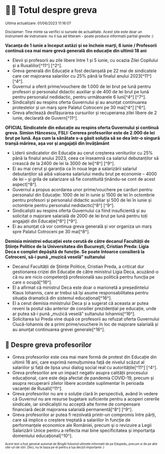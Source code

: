 # 👩‍🏫 Totul despre greva
<sub>Ultima actualizare: 01/06/2023 11:16:07</sub>

<sub>Disclaimer: Tine minte sa verifici si sursele de actualitate. Acest site este doar un instrument de indrumare: nu il lua ad litteram - poate produce informatii partial gresite :)</sub>

**Vacanța de 1 iunie a început astăzi și se încheie marți, 6 iunie / Profesorii continuă cea mai mare grevă generală din educație din ultimii 18 ani**

- Elevii și profesorii au zile libere între 1 și 5 iunie, cu ocazia Zilei Copilului și a Rusaliilor[^11^] [^2^].
- Greva generală din Educație a fost declanșată pe 22 mai de sindicatele care cer majorarea salariilor cu 25% până la finalul anului 2023[^11^] [^4^].
- Guvernul a oferit prime/vouchere de 1.000 de lei brut pe lună pentru profesori și personalul didactic auxiliar și de 400 de lei brut pe lună pentru personalul nedidactic, pentru următoarele 6 luni[^4^] [^7^].
- Sindicaliștii au respins oferta Guvernului și au anunțat continuarea protestelor și un marș spre Palatul Cotroceni pe 30 mai[^4^] [^6^].
- Greva afectează desfășurarea cursurilor și recuperarea zilei libere de 2 iunie, declarată de Guvern[^11^].

**OFICIAL Sindicatele din educație au respins oferta Guvernului și continuă greva. Simion Hăncescu, FSLI: Cererea profesorilor este de 2.000 de lei brut pe lună. Așa cum la sănătate s-a găsit soluția să se dea într-o singură tranșă mărirea, așa vor și angajații din învățământ**

- Liderii sindicatelor din Educație au cerut creșterea veniturilor cu 25% până la finalul anului 2023, ceea ce înseamnă ca salariul debutanților să crească de la 2400 de lei la 3000 de lei[^8^] [^9^].
- Ei au mai cerut și garanția ca în noua lege a salarizării salariul debutanților să aibă valoarea salariului mediu brut pe economie – 4000 de lei – și grila de salarizare să fie constituită ținându-se cont de acest aspect[^8^].
- Guvernul a propus acordarea unor prime/vouchere pe carduri pentru personalul din Educație: 1000 de lei în iunie și 1500 de lei în octombrie pentru profesori și personalul didactic auxiliar și 500 de lei în iunie și octombrie pentru personalul nedidactic[^8^] [^9^].
- Sindicaliștii au respins oferta Guvernului ca fiind insuficientă și au solicitat o majorare salarială de 2000 de lei brut pe lună pentru toți angajații din Educație[^8^] [^9^].
- Ei au anunțat că vor continua greva generală și vor organiza un marș spre Palatul Cotroceni pe 30 mai[^8^].

**Demisia ministrei educației este cerută de către decanul Facultății de Științe Politice de la Universitatea din București, Cristian Preda: Ligia Deca e complet depășită de funcție. Se poate întoarce consilieră la Cotroceni, să-i pună „muzică veselă” sultanului**

- Decanul Facultății de Științe Politice, Cristian Preda, a criticat dur gestionarea crizei din Educație de către ministrul Ligia Deca, acuzând-o că nu are nicio competență profesională sau politică pentru funcția pe care o ocupă[^16^].
- El a afirmat că ministrul Deca este doar o marionetă a președintelui Klaus Iohannis, care ar trebui să își asume responsabilitatea pentru situația dramatică din sistemul educațional[^16^].
- El a cerut demisia ministrului Deca și a sugerat că aceasta ar putea reveni la postul său anterior de consilier prezidențial pe educație, unde ar putea să-i pună „muzică veselă” sultanului Iohannis[^16^].
- Solicitarea lui Preda vine după ce profesorii au refuzat oferta Guvernului Ciucă-Iohannis de a primi prime/vouchere în loc de majorare salarială și au anunțat continuarea grevei generale[^16^].

## 🏫 Despre greva profesorilor

- Greva profesorilor este cea mai mare formă de protest din Educație din ultimii 18 ani, care exprimă nemulțumirea față de nivelul scăzut al salariilor și față de lipsa unui dialog social real cu autoritățile[^11^] [^4^].
- Greva profesorilor are un impact negativ asupra calității procesului educațional, care este deja afectat de pandemia COVID-19, precum și asupra recuperarii zilelor libere acordate suplimentar în perioada vacanței de Rusalii[^11^].
- Greva profesorilor nu are o soluție clară în perspectivă, având în vedere că Guvernul nu are resurse bugetare suficiente pentru a acoperi cererile sindicale, iar sindicaliștii nu acceptă alte forme de compensare financiarǎ decât majorarea salarialǎ permanentǎ[^8^] [^9^].
- Greva profesorilor ar putea fi rezolvată printr-un compromis între părți, care să implice o creștere treptată a salariilor în funcție de performanţele economice ale României, precum şi o revizuire a Legii Salarizǎrii Unice pentru a reflecta mai bine specificitatea şi importanţa domeniului educaţional[^10^].


<sub><sub>Acest text a fost generat automat de BingAI folosind ultimele informatii de pe Edupedu, precum si de pe alte site-uri de stiri. Deci, nu te baza pe el pentru a lua decizii importante :)</sub></sub>